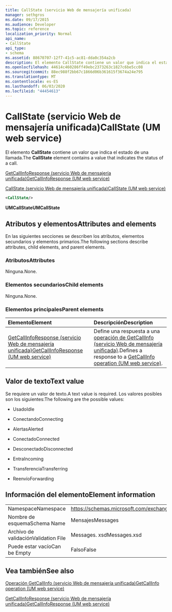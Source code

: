 ```yaml
---
title: CallState (servicio Web de mensajería unificada)
manager: sethgros
ms.date: 09/17/2015
ms.audience: Developer
ms.topic: reference
localization_priority: Normal
api_name:
- CallState
api_type:
- schema
ms.assetid: 88670707-12f7-41c5-ac81-dda0c354a2cb
description: El elemento CallState contiene un valor que indica el estado de una llamada.
ms.openlocfilehash: 44614c460286ff49ebc2373263c1827c6be5cc08
ms.sourcegitcommit: 88ec988f2bb67c1866d06b361615f3674a24e795
ms.translationtype: MT
ms.contentlocale: es-ES
ms.lasthandoff: 06/03/2020
ms.locfileid: "44454613"
---
```

# <a name="callstate-um-web-service"></a><span data-ttu-id="17d86-103">CallState (servicio Web de mensajería unificada)</span><span class="sxs-lookup"><span data-stu-id="17d86-103">CallState (UM web service)</span></span>

<span data-ttu-id="17d86-104">El elemento **CallState** contiene un valor que indica el estado de una llamada.</span><span class="sxs-lookup"><span data-stu-id="17d86-104">The **CallState** element contains a value that indicates the status of a call.</span></span> 
  
[<span data-ttu-id="17d86-105">GetCallInfoResponse (servicio Web de mensajería unificada)</span><span class="sxs-lookup"><span data-stu-id="17d86-105">GetCallInfoResponse (UM web service)</span></span>](getcallinforesponse-um-web-service.md)
  
[<span data-ttu-id="17d86-106">CallState (servicio Web de mensajería unificada)</span><span class="sxs-lookup"><span data-stu-id="17d86-106">CallState (UM web service)</span></span>](callstate-um-web-service.md)
  
```xml
<CallState/>
```

 <span data-ttu-id="17d86-107">**UMCallState**</span><span class="sxs-lookup"><span data-stu-id="17d86-107">**UMCallState**</span></span>
## <a name="attributes-and-elements"></a><span data-ttu-id="17d86-108">Atributos y elementos</span><span class="sxs-lookup"><span data-stu-id="17d86-108">Attributes and elements</span></span>

<span data-ttu-id="17d86-109">En las siguientes secciones se describen los atributos, elementos secundarios y elementos primarios.</span><span class="sxs-lookup"><span data-stu-id="17d86-109">The following sections describe attributes, child elements, and parent elements.</span></span>
  
### <a name="attributes"></a><span data-ttu-id="17d86-110">Atributos</span><span class="sxs-lookup"><span data-stu-id="17d86-110">Attributes</span></span>

<span data-ttu-id="17d86-111">Ninguna.</span><span class="sxs-lookup"><span data-stu-id="17d86-111">None.</span></span>
  
### <a name="child-elements"></a><span data-ttu-id="17d86-112">Elementos secundarios</span><span class="sxs-lookup"><span data-stu-id="17d86-112">Child elements</span></span>

<span data-ttu-id="17d86-113">Ninguna.</span><span class="sxs-lookup"><span data-stu-id="17d86-113">None.</span></span>
  
### <a name="parent-elements"></a><span data-ttu-id="17d86-114">Elementos principales</span><span class="sxs-lookup"><span data-stu-id="17d86-114">Parent elements</span></span>

|<span data-ttu-id="17d86-115">**Elemento**</span><span class="sxs-lookup"><span data-stu-id="17d86-115">**Element**</span></span>|<span data-ttu-id="17d86-116">**Descripción**</span><span class="sxs-lookup"><span data-stu-id="17d86-116">**Description**</span></span>|
|:-----|:-----|
|[<span data-ttu-id="17d86-117">GetCallInfoResponse (servicio Web de mensajería unificada)</span><span class="sxs-lookup"><span data-stu-id="17d86-117">GetCallInfoResponse (UM web service)</span></span>](getcallinforesponse-um-web-service.md) <br/> |<span data-ttu-id="17d86-118">Define una respuesta a una [operación de GetCallInfo (servicio Web de mensajería unificada)](getcallinfo-operation-um-web-service.md).</span><span class="sxs-lookup"><span data-stu-id="17d86-118">Defines a response to a [GetCallInfo operation (UM web service)](getcallinfo-operation-um-web-service.md).</span></span>  <br/> |
   
## <a name="text-value"></a><span data-ttu-id="17d86-119">Valor de texto</span><span class="sxs-lookup"><span data-stu-id="17d86-119">Text value</span></span>

<span data-ttu-id="17d86-120">Se requiere un valor de texto.</span><span class="sxs-lookup"><span data-stu-id="17d86-120">A text value is required.</span></span> <span data-ttu-id="17d86-121">Los valores posibles son los siguientes:</span><span class="sxs-lookup"><span data-stu-id="17d86-121">The following are the possible values:</span></span>
  
- <span data-ttu-id="17d86-122">Usado</span><span class="sxs-lookup"><span data-stu-id="17d86-122">Idle</span></span>
    
- <span data-ttu-id="17d86-123">Conectando</span><span class="sxs-lookup"><span data-stu-id="17d86-123">Connecting</span></span>
    
- <span data-ttu-id="17d86-124">Alertas</span><span class="sxs-lookup"><span data-stu-id="17d86-124">Alerted</span></span>
    
- <span data-ttu-id="17d86-125">Conectado</span><span class="sxs-lookup"><span data-stu-id="17d86-125">Connected</span></span>
    
- <span data-ttu-id="17d86-126">Desconectado</span><span class="sxs-lookup"><span data-stu-id="17d86-126">Disconnected</span></span>
    
- <span data-ttu-id="17d86-127">Entra</span><span class="sxs-lookup"><span data-stu-id="17d86-127">Incoming</span></span>
    
- <span data-ttu-id="17d86-128">Transferencia</span><span class="sxs-lookup"><span data-stu-id="17d86-128">Transferring</span></span>
    
- <span data-ttu-id="17d86-129">Reenvío</span><span class="sxs-lookup"><span data-stu-id="17d86-129">Forwarding</span></span>
    
## <a name="element-information"></a><span data-ttu-id="17d86-130">Información del elemento</span><span class="sxs-lookup"><span data-stu-id="17d86-130">Element information</span></span>

|||
|:-----|:-----|
|<span data-ttu-id="17d86-131">Namespace</span><span class="sxs-lookup"><span data-stu-id="17d86-131">Namespace</span></span>  <br/> |https://schemas.microsoft.com/exchange/services/2006/message  <br/> |
|<span data-ttu-id="17d86-132">Nombre de esquema</span><span class="sxs-lookup"><span data-stu-id="17d86-132">Schema Name</span></span>  <br/> |<span data-ttu-id="17d86-133">Mensajes</span><span class="sxs-lookup"><span data-stu-id="17d86-133">Messages</span></span>  <br/> |
|<span data-ttu-id="17d86-134">Archivo de validación</span><span class="sxs-lookup"><span data-stu-id="17d86-134">Validation File</span></span>  <br/> |<span data-ttu-id="17d86-135">Messages. xsd</span><span class="sxs-lookup"><span data-stu-id="17d86-135">Messages.xsd</span></span>  <br/> |
|<span data-ttu-id="17d86-136">Puede estar vacío</span><span class="sxs-lookup"><span data-stu-id="17d86-136">Can be Empty</span></span>  <br/> |<span data-ttu-id="17d86-137">Falso</span><span class="sxs-lookup"><span data-stu-id="17d86-137">False</span></span>  <br/> |
   
## <a name="see-also"></a><span data-ttu-id="17d86-138">Vea también</span><span class="sxs-lookup"><span data-stu-id="17d86-138">See also</span></span>



[<span data-ttu-id="17d86-139">Operación GetCallInfo (servicio Web de mensajería unificada)</span><span class="sxs-lookup"><span data-stu-id="17d86-139">GetCallInfo operation (UM web service)</span></span>](getcallinfo-operation-um-web-service.md)
  
[<span data-ttu-id="17d86-140">GetCallInfoResponse (servicio Web de mensajería unificada)</span><span class="sxs-lookup"><span data-stu-id="17d86-140">GetCallInfoResponse (UM web service)</span></span>](getcallinforesponse-um-web-service.md)

